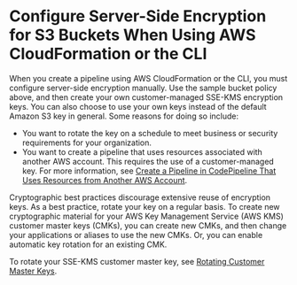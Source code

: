 # Configure Server\-Side Encryption for S3 Buckets When Using AWS CloudFormation or the CLI<a name="S3-rotate-customer-key"></a>

When you create a pipeline using AWS CloudFormation or the CLI, you must configure server\-side encryption manually\. Use the sample bucket policy above, and then create your own customer\-managed SSE\-KMS encryption keys\. You can also choose to use your own keys instead of the default Amazon S3 key in general\. Some reasons for doing so include:
+ You want to rotate the key on a schedule to meet business or security requirements for your organization\.
+ You want to create a pipeline that uses resources associated with another AWS account\. This requires the use of a customer\-managed key\. For more information, see [Create a Pipeline in CodePipeline That Uses Resources from Another AWS Account](pipelines-create-cross-account.md)\. 

Cryptographic best practices discourage extensive reuse of encryption keys\. As a best practice, rotate your key on a regular basis\. To create new cryptographic material for your AWS Key Management Service \(AWS KMS\) customer master keys \(CMKs\), you can create new CMKs, and then change your applications or aliases to use the new CMKs\. Or, you can enable automatic key rotation for an existing CMK\. 

To rotate your SSE\-KMS customer master key, see [Rotating Customer Master Keys](https://docs.aws.amazon.com/kms/latest/developerguide/rotate-keys.html)\. 